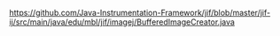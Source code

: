 https://github.com/Java-Instrumentation-Framework/jif/blob/master/jif-ij/src/main/java/edu/mbl/jif/imagej/BufferedImageCreator.java

